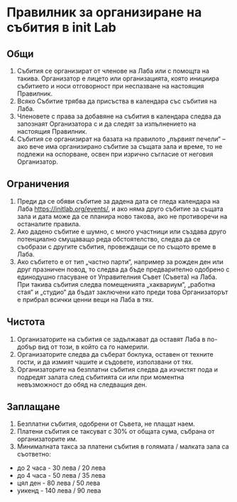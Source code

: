 # Правилник за организиране на събития в init Lab

## Общи

1. Събития се организират от членове на Лаба или с помощта на такива.
   Организатор е лицето или организацията, която инициира събитието и носи
   отговорност при неспазване на настоящия Правилник.
2. Всяко Събитие трябва да присъства в календара със събития на Лаба.
3. Членовете с права за добавяне на събития в календара следва да запознаят
   Организатора с и да следят за изпълнението на настоящия Правилник.
4. Събития се организират на базата на правилото „първият печели“ – ако вече има
   организирано събитие за същата зала и време, то не подлежи на оспорване,
   освен при изрично съгласие от неговия Организатор.

## Ограничения

1. Преди да се обяви събитие за дадена дата се гледа календара на Лаба
   https://initlab.org/events/, и ако няма друго събитие за същата зала и дата
   може да се планира ново такова, ако не противоречи на останалите правила.
2. Ако дадено събитие е шумно, с много участници или създава друго потенциално
   смущаващо реда обстоятелство, следва да се съобрази с другите събития,
   провеждащи се по същото време в Лаба.
3. Ако събитето е от тип „частно парти“, например за рожден ден или друг
   празничен повод, то следва да бъде предварително одобрено с единодушно
   гласуване от Управителния Съвет (Съвета) на Лаба. При такива събития следва
   помещенията „хаквариум“, „работна стая“ и „студио“ да бъдат заключени като
   преди това Организаторът е прибрал всички ценни вещи на Лаба в тях.

## Чистота

1. Организаторите на събития се задължават да оставят Лаба в по-добър вид от
   този, в който са го намерили.
2. Организаторите следва да съберат боклука, оставен от техните гости, и да
   измият чашите и съдовете, използвани от тях.
3. Организаторите на безплатни събития следва да изчистят пода и подредят залата
   след събитията си или при моментна невъзможност до обяд на следващия ден.

## Заплащане

1. Безплатни събития, одобрени от Съвета, не плащат наем.
2. Платени събития се таксуват с 30% от общата сума, събрана от организаторите им.
3. Минималната такса за платени събития в голямата / малката зала са съответно:
  - до 2 часа - 30 лева / 20 лева
  - до 4 часа - 50 лева / 35 лева
  - цял ден - 80 лева / 50 лева
  - уикенд - 140 лева / 90 лева

